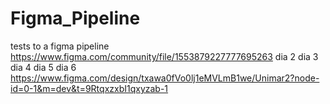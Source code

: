 # Figma_Pipeline
tests to a figma pipeline
https://www.figma.com/community/file/1553879227777695263
dia 2
dia 3 
dia 4
dia 5
dia 6 
https://www.figma.com/design/txawa0fVo0lj1eMVLmB1we/Unimar2?node-id=0-1&m=dev&t=9RtqxzxbI1qxyzab-1
